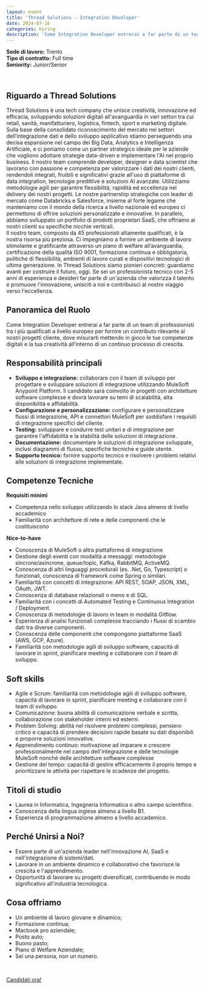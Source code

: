 ```yaml
---
layout: event
title: 'Thread Solutions - Integration Developer'
date: 2024-07-16
categories: hiring
description: 'Come Integration Developer entrerai a far parte di un team di professionisti tra i più qualificati a livello europeo per fornire un contributo rilevante ai nostri progetti cliente, dove misurarti mettendo in gioco le tue competenze digitali e la tua creatività all’interno di un continuo processo di crescita.'
---
```


**Sede di lavoro:** Trento<br>
**Tipo di contratto:** Full time<br>
**Seniority:** Junior/Senior

<br>

## Riguardo a Thread Solutions

Thread Solutions è una tech company che unisce creatività, innovazione ed efficacia, sviluppando soluzioni digitali all'avanguardia in vari settori tra cui retail, sanità, manifatturiero, logistica, fintech, sport e marketing digitale. Sulla base della consolidato riconoscimento del mercato nei settori dell’integrazione dati e dello sviluppo applicativo stiamo perseguendo una decisa  espansione nel campo dei Big Data, Analytics e Intelligenza Artificiale, e ci poniamo come un partner strategico ideale per le aziende che vogliono adottare strategie data-driven e implementare l'AI nel proprio business.
Il nostro team comprende developer, designer e data scientist che lavorano con passione e competenza per valorizzare i dati dei nostri clienti, rendendoli integrati, fruibili e significativi grazie all'uso di piattaforme di data integration, tecnologie predittive e soluzioni AI avanzate.
Utilizziamo metodologie agili per garantire flessibilità, rapidità ed eccellenza nel delivery dei nostri progetti. Le nostre partnership strategiche con leader di mercato come Databricks e Salesforce, insieme al forte legame che manteniamo con il mondo della ricerca a livello nazionale ed europeo ci permettono di offrire soluzioni personalizzate e innovative. In parallelo, abbiamo sviluppato un portfolio di prodotti proprietari SaaS, che offriamo ai nostri clienti su specifiche nicchie verticali.  
Il nostro team, composto da 45 professionisti altamente qualificati, è la nostra risorsa più preziosa. Ci impegniamo a fornire un ambiente di lavoro stimolante e gratificante attraverso un piano di welfare all’avanguardia, certificazione della qualità ISO 9001, formazione continua e obbligatoria, politiche di flessibilità, ambienti di lavoro curati e dispositivi tecnologici di ultima generazione.
In Thread Solutions siamo pionieri concreti: guardiamo avanti per costruire il futuro, oggi. Se sei un professionista tecnico con 2-5 anni di esperienza e desideri far parte di un'azienda che valorizza il talento e promuove l'innovazione, unisciti a noi e contribuisci al nostro viaggio verso l'eccellenza.


## Panoramica del Ruolo

Come Integration Developer entrerai a far parte di un team di professionisti tra i più qualificati a livello europeo per fornire un contributo rilevante ai nostri progetti cliente, dove misurarti mettendo in gioco le tue competenze digitali e la tua creatività all’interno di un continuo processo di crescita.


## Responsabilità principali

* **Sviluppo e integrazione:** collaborare con il team di sviluppo per progettare e sviluppare soluzioni di integrazione utilizzando MuleSoft Anypoint Platform. Il candidato sarà coinvolto in progetti con architetture software complesse e dovrà lavorare su temi di scalabilità, alta disponibilità e affidabilità.
* **Configurazione e personalizzazione:** configurare e personalizzare flussi di integrazione, API e connettori MuleSoft per soddisfare i requisiti di integrazione specifici del cliente.
* **Testing:** sviluppare e condurre test unitari e di integrazione per garantire l'affidabilità e la stabilità delle soluzioni di integrazione.
* **Documentazione:** documentare le soluzioni di integrazione sviluppate, inclusi diagrammi di flusso, specifiche tecniche e guide utente.
* **Supporto tecnico:** fornire supporto tecnico e risolvere i problemi relativi alle soluzioni di integrazione implementate.


## Competenze Tecniche

**Requisiti minimi**
* Competenza nello sviluppo utilizzando lo stack Java almeno di livello accademico
* Familiarità con architetture di rete e delle componenti che le costituiscono

**Nice-to-have**
* Conoscenza di MuleSoft o altra piattaforma di integrazione
* Gestione degli eventi con modalità a messaggi: metodologie sincrone/asincrone, queue/topic, Kafka, RabbitMQ, ActiveMQ.
* Conoscenza di altri linguaggi procedurali (es. .Net, Go, Typescript) o funzionali, conoscenza di framework come Spring o similari.
* Familiarità con concetti di integrazione: API REST, SOAP, JSON, XML, OAuth, JWT.
* Conoscenza di database relazionali o meno e di SQL.
* Familiarità con i concetti di Automated Testing e Continuous Integration / Deployment.
* Conoscenza di metodologie di lavoro in team in modalità Gitflow.
* Esperienza di analisi funzionali complesse tracciando i flussi di scambio dati tra diverse componenti.
* Conoscenza delle componenti che compongono piattaforme SaaS (AWS, GCP, Azure).
* Familiarità con metodologie agili di sviluppo software, capacità di lavorare in sprint, pianificare meeting e collaborare con il team di sviluppo.


## Soft skills

* Agile e Scrum: familiarità con metodologie agili di sviluppo software, capacità di lavorare in sprint, pianificare meeting e collaborare con il team di sviluppo.
* Comunicazione:  buona abilità di comunicazione verbale e scritta, collaborazione con stakeholder interni ed esterni.
* Problem Solving: abilità nel risolvere problemi complessi, pensiero critico e capacità di prendere decisioni rapide basate su dati disponibili e proporre soluzioni innovative.
* Apprendimento continuo: motivazione ad imparare e crescere professionalmente nel campo dell'integrazione e delle tecnologie MuleSoft nonché delle architetture software complesse
* Gestione del tempo: capacità di gestire efficacemente il proprio tempo e prioritizzare le attività per rispettare le scadenze del progetto.


## Titoli di studio

* Laurea in Informatica, Ingegneria Informatica o altro campo scientifico.
* Conoscenza della lingua inglese almeno a livello B1.
* Esperienza di programmazione almeno a livello accademico.


## Perché Unirsi a Noi?

* Essere parte di un'azienda leader nell'innovazione AI, SaaS e nell'integrazione di sistemi/dati.
* Lavorare in un ambiente dinamico e collaborativo che favorisce la crescita e l'apprendimento.
* Opportunità di lavorare su progetti diversificati, contribuendo in modo significativo all'industria tecnologica.


## Cosa offriamo

* Un ambiente di lavoro giovane e dinamico;
* Formazione continua;
* Macbook pro aziendale;
* Posto auto;
* Buono pasto;
* Piano di Welfare Aziendale;
* Sei una persona, non un numero.

<br>

<a class="btn btn-primary text-white btn-lg mt-3" target="_blank" href="https://thread.solutions/posizioni-aperte/integration-developer">Candidati ora!</a>
